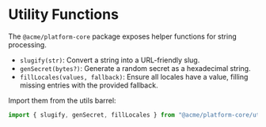 # Utility Functions

The `@acme/platform-core` package exposes helper functions for string processing.

- `slugify(str)`: Convert a string into a URL-friendly slug.
- `genSecret(bytes?)`: Generate a random secret as a hexadecimal string.
- `fillLocales(values, fallback)`: Ensure all locales have a value, filling missing entries with the provided fallback.

Import them from the utils barrel:

```ts
import { slugify, genSecret, fillLocales } from "@acme/platform-core/utils";
```
